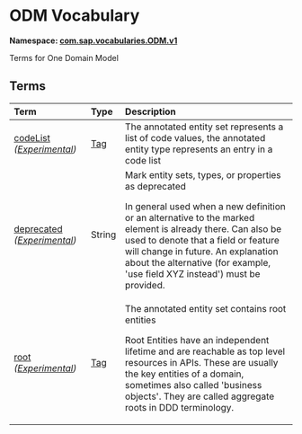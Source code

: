 # ODM Vocabulary
**Namespace: [com.sap.vocabularies.ODM.v1](ODM.xml)**

Terms for One Domain Model


## Terms

Term|Type|Description
:---|:---|:----------
[codeList](ODM.xml#L36) *([Experimental](Common.md#Experimental))*|[Tag](https://github.com/oasis-tcs/odata-vocabularies/blob/master/vocabularies/Org.OData.Core.V1.md#Tag)|<a name="codeList"></a>The annotated entity set represents a list of code values, the annotated entity type represents an entry in a code list
[deprecated](ODM.xml#L41) *([Experimental](Common.md#Experimental))*|String|<a name="deprecated"></a>Mark entity sets, types, or properties as deprecated<p>In general used when a new definition or an alternative to the marked element is already there. Can also be used to denote that a field or feature will change in future. An explanation about the alternative (for example, 'use field XYZ instead') must be provided.</p>
[root](ODM.xml#L47) *([Experimental](Common.md#Experimental))*|[Tag](https://github.com/oasis-tcs/odata-vocabularies/blob/master/vocabularies/Org.OData.Core.V1.md#Tag)|<a name="root"></a>The annotated entity set contains root entities<p>Root Entities have an independent lifetime and are reachable as top level resources in APIs. These are usually the key entities of a domain, sometimes also called 'business objects'. They are called aggregate roots in DDD terminology.</p>
